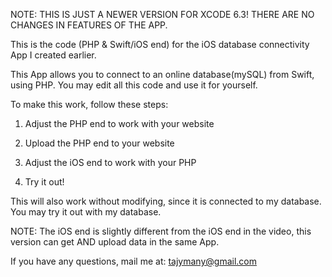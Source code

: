 NOTE: THIS IS JUST A NEWER VERSION FOR XCODE 6.3! THERE ARE NO CHANGES IN FEATURES OF THE APP.

This is the code (PHP & Swift/iOS end) for the iOS database connectivity App I created earlier.

This App allows you to connect to an online database(mySQL) from Swift, using PHP. You may edit all this code and use it
for yourself.

To make this work, follow these steps:

1) Adjust the PHP end to work with your website

2) Upload the PHP end to your website

3) Adjust the iOS end to work with your PHP

4) Try it out!

This will also work without modifying, since it is connected to my database. You may try it out with my database.

NOTE: The iOS end is slightly different from the iOS end in the video, this version can get AND upload data in the same App.

If you have any questions, mail me at: tajymany@gmail.com
